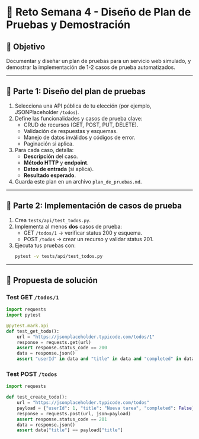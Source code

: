 
# 🚀 Reto Semana 4 - Diseño de Plan de Pruebas y Demostración

## 🎯 Objetivo
Documentar y diseñar un plan de pruebas para un servicio web simulado, y demostrar la implementación de 1-2 casos de prueba automatizados.

---

## 📘 Parte 1: Diseño del plan de pruebas

1. Selecciona una API pública de tu elección (por ejemplo, JSONPlaceholder `/todos`).
2. Define las funcionalidades y casos de prueba clave:
   - CRUD de recursos (GET, POST, PUT, DELETE).
   - Validación de respuestas y esquemas.
   - Manejo de datos inválidos y códigos de error.
   - Paginación si aplica.
3. Para cada caso, detalla:
   - **Descripción** del caso.
   - **Método HTTP** y **endpoint**.
   - **Datos de entrada** (si aplica).
   - **Resultado esperado**.
4. Guarda este plan en un archivo `plan_de_pruebas.md`.

---

## 📂 Parte 2: Implementación de casos de prueba

1. Crea `tests/api/test_todos.py`.
2. Implementa al menos **dos** casos de prueba:
   - GET `/todos/1` → verificar status 200 y esquema.
   - POST `/todos` → crear un recurso y validar status 201.
3. Ejecuta tus pruebas con:
   ```bash
   pytest -v tests/api/test_todos.py
   ```

---

## 📄 Propuesta de solución

### Test GET `/todos/1`

```python
import requests
import pytest

@pytest.mark.api
def test_get_todo():
    url = "https://jsonplaceholder.typicode.com/todos/1"
    response = requests.get(url)
    assert response.status_code == 200
    data = response.json()
    assert "userId" in data and "title" in data and "completed" in data
```

### Test POST `/todos`

```python
import requests

def test_create_todo():
    url = "https://jsonplaceholder.typicode.com/todos"
    payload = {"userId": 1, "title": "Nueva tarea", "completed": False}
    response = requests.post(url, json=payload)
    assert response.status_code == 201
    data = response.json()
    assert data["title"] == payload["title"]
```
